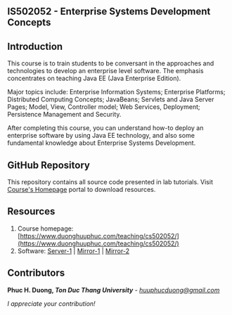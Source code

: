 IS502052 - Enterprise Systems Development Concepts
--------------------------------------------------

Introduction
------------

This course is to train students to be conversant in the approaches and technologies to develop an enterprise level software. The emphasis concentrates on teaching Java EE (Java Enterprise Edition).

Major topics include: Enterprise Information Systems; Enterprise Platforms; Distributed Computing Concepts; JavaBeans; Servlets and Java Server Pages; Model, View, Controller model; Web Services, Deployment; Persistence Management and Security.

After completing this course, you can understand how-to deploy an enterprise software by using Java EE technology, and also some fundamental knowledge about Enterprise Systems Development.

GitHub Repository
-----------------

This repository contains all source code presented in lab tutorials. Visit [Course's Homepage](https://www.duonghuuphuc.com/teaching/cs502052/) portal to download resources.

Resources
---------

 1. Course homepage: [https://www.duonghuuphuc.com/teaching/cs502052/](https://www.duonghuuphuc.com/teaching/cs502052/)
 2. Software: [Server-1](https://www.duonghuuphuc.com/teaching/cs502052/) | [Mirror-1](https://www.mediafire.com/folder/52wk3gfdlr9pz/IS502052) | [Mirror-2](https://goo.gl/AKMZF3)

Contributors
------------

**Phuc H. Duong, *Ton Duc Thang University*** - *huuphucduong@gmail.com*

*I appreciate your contribution!*
